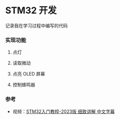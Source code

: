 # STM32 开发

记录我在学习过程中编写的代码

### 实现功能

1. 点灯

2. 读取微动

3. 点亮 OLED 屏幕

4. 控制蜂鸣器

### 参考

- 视频：[STM32入门教程-2023版 细致讲解 中文字幕](https://www.bilibili.com/video/BV1th411z7sn)
